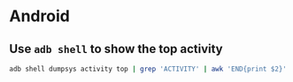 # Android

## Use `adb shell` to show the top activity

```bash
adb shell dumpsys activity top | grep 'ACTIVITY' | awk 'END{print $2}'
```
